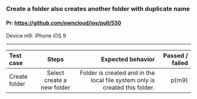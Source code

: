 ### Create a folder also creates another folder with duplicate name 

#### Pr: https://github.com/owncloud/ios/pull/530 

Device m9: iPhone iOS 9   

---

 
| Test case     | Steps           | Expected behavior | Passed / failed |
|:------------- |:---------------:| -------------:|-------------:|
| Create folder     | Select create a new folder |   Folder is created and in the local file system only is created this folder.    | p(m9)
